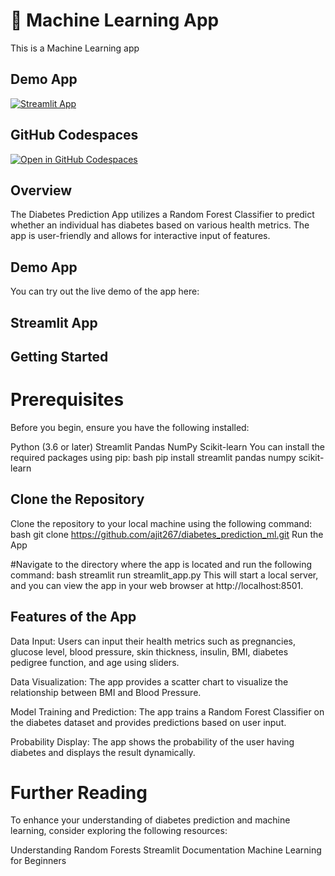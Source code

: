 # 🤖 Machine Learning App

This is a Machine Learning app

## Demo App

[![Streamlit App](https://static.streamlit.io/badges/streamlit_badge_black_white.svg)](https://diabetes_prediction_ml.streamlit.app/)

## GitHub Codespaces

[![Open in GitHub Codespaces](https://github.com/codespaces/badge.svg)](https://codespaces.new/streamlit/app-starter-kit?quickstart=1)

## Overview
The Diabetes Prediction App utilizes a Random Forest Classifier to predict whether an individual has diabetes based on various health metrics. The app is user-friendly and allows for interactive input of features.

## Demo App
You can try out the live demo of the app here:

## Streamlit App

## Getting Started
# Prerequisites
Before you begin, ensure you have the following installed:

Python (3.6 or later)
Streamlit
Pandas
NumPy
Scikit-learn
You can install the required packages using pip:
bash
pip install streamlit pandas numpy scikit-learn

## Clone the Repository
Clone the repository to your local machine using the following command:
bash
git clone https://github.com/ajit267/diabetes_prediction_ml.git
Run the App

#Navigate to the directory where the app is located and run the following command:
bash
streamlit run streamlit_app.py
This will start a local server, and you can view the app in your web browser at http://localhost:8501.

## Features of the App
Data Input: Users can input their health metrics such as pregnancies, glucose level, blood pressure, skin thickness, insulin, BMI, diabetes pedigree function, and age using sliders.

Data Visualization: The app provides a scatter chart to visualize the relationship between BMI and Blood Pressure.

Model Training and Prediction: The app trains a Random Forest Classifier on the diabetes dataset and provides predictions based on user input.

Probability Display: The app shows the probability of the user having diabetes and displays the result dynamically.

# Further Reading
To enhance your understanding of diabetes prediction and machine learning, consider exploring the following resources:

Understanding Random Forests
Streamlit Documentation
Machine Learning for Beginners
